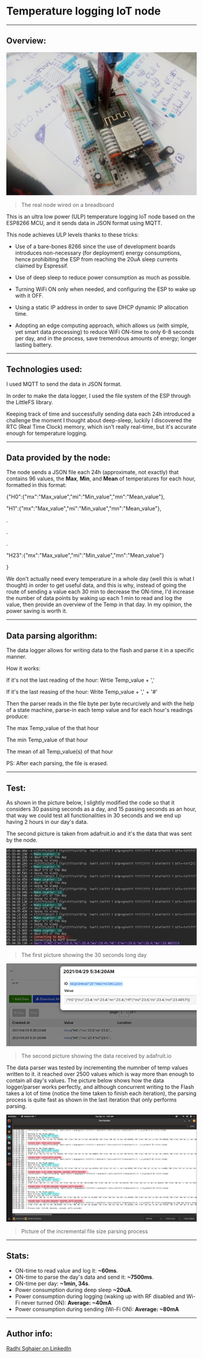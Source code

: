 # Temperature logging IoT node

---

## Overview: 

<img src="images/wiring_real.jpg">

> The real node wired on a breadboard

This is an ultra low power (ULP) temperature logging IoT node based on the ESP8266 MCU, and it sends data in JSON format using MQTT.

This node achieves ULP levels thanks to these tricks:

- Use of a bare-bones 8266 since the use of development boards introduces non-necessary (for deployment) energy consumptions, hence prohibiting the ESP from reaching the 20uA sleep currents claimed by Espressif.

- Use of deep sleep to reduce power consumption as much as possible.

- Turning WiFi ON only when needed, and configuring the ESP to wake up with it OFF.

- Using a static IP address in order to save DHCP dynamic IP allocation time.

- Adopting an edge computing approach, which allows us (with simple, yet smart data processing) to reduce WiFi ON-time to only 6-8 seconds per day, and in the process, save tremendous amounts of energy; longer lasting battery.

---

## Technologies used:

I used MQTT to send the data in JSON format. 

In order to make the data logger, I used the file system of the ESP through the LittleFS library. 

Keeping track of time and successfully sending data each 24h introduced a challenge the moment I thought about deep-sleep, luckily I discovered the RTC (Real Time Clock) memory, which isn't really real-time, but it's accurate enough for temperature logging.

---

## Data provided by the node:

The node sends a JSON file each 24h (approximate, not exactly) that contains 96 values, the **Max**, **Min**, and **Mean** of temperatures for each hour, formatted in this format:

{"H0":{"mx":"Max_value","mi":"Min_value","mn":"Mean_value"},
 
 "H1":{"mx":"Max_value","mi":"Min_value","mn":"Mean_value"},

 .

 .

 .

 "H23":{"mx":"Max_value","mi":"Min_value","mn":"Mean_value"}

}

We don't actually need every temperature in a whole day (well this is what I thought) in order to get useful data, and this is why, instead of going the route of sending a value each 30 min to decrease the ON-time, I'd increase the number of data points by waking up each 1 min to read and log the value, then provide an overview of the Temp in that day. In my opinion, the power saving is worth it.

---

## Data parsing algorithm:

The data logger allows for writing data to the flash and parse it in a specific manner.

How it works:

If it's not the last reading of the hour: Wrtie Temp_value + ','

If it's the last reasing of the hour: Write Temp_value + ',' + '#'

Then the parser reads in the file byte per byte recurcively and with the help of a state machine, parse-in each temp value and for each hour's readings produce:

The max Temp_value of the that hour

The min Temp_value of that hour

The mean of all Temp_value(s) of that hour

PS: After each parsing, the file is erased.

---

## Test:

As shown in the picture below, I slightly modified the code so that it considers 30 passing seconds as a day, and 15 passing seconds as an hour, that way we could test all functionalities in 30 seconds and we end up having 2 hours in our day's data. 

The second picture is taken from adafruit.io and it's the data that was sent by the node.

<img src="images/One_30s_day.png">

> The first picture showing the 30 seconds long day

<img src="images/AIO_data.png">

> The second picture showing the data received by adafruit.io

The data parser was tested by incrementing the numnber of temp values written to it. it reached over 2500 values which is way more than enough to contain all day's values. The picture below shows how the data logger/parser works perfectly, and although concurrent writing to the Flash takes a lot of time (notice the time taken to finish each iteration), the parsing process is quite fast as shown in the last iteration that only performs parsing.

<img src="images/incremental_file_size_parsing.png">

> Picture of the incremental file size parsing process

---

## Stats: 

- ON-time to read value and log it: **~60ms**.
- ON-time to parse the day's data and send it: **~7500ms**. 
- ON-time per day: **~1min, 34s**.
- Power consumption during deep sleep **~20uA**.
- Power consumption during logging (waking up with RF disabled and Wi-Fi never turned ON): **Average: ~40mA**
- Power consumption during sending (Wi-Fi ON): **Average: ~80mA**

---

## Author info:

[Radhi Sghaier on LinkedIn](https://www.linkedin.com/in/radhi-sghaier/)
